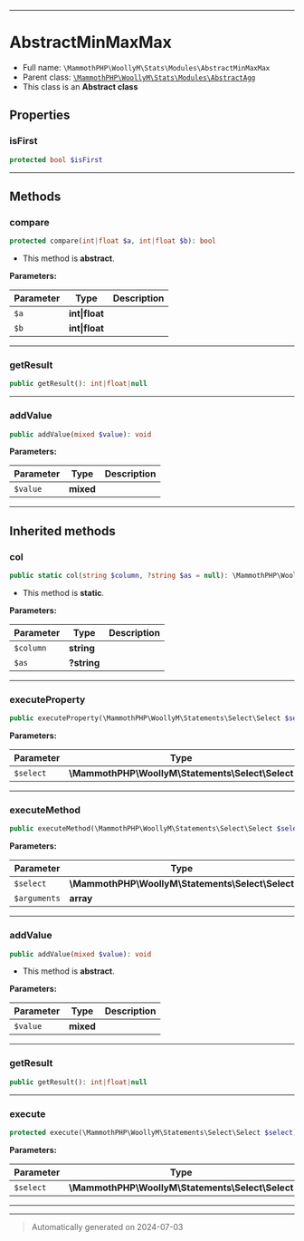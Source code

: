 ***

# AbstractMinMaxMax





* Full name: `\MammothPHP\WoollyM\Stats\Modules\AbstractMinMaxMax`
* Parent class: [`\MammothPHP\WoollyM\Stats\Modules\AbstractAgg`](./AbstractAgg.md)
* This class is an **Abstract class**



## Properties


### isFirst



```php
protected bool $isFirst
```






***

## Methods


### compare



```php
protected compare(int|float $a, int|float $b): bool
```




* This method is **abstract**.



**Parameters:**

| Parameter | Type | Description |
|-----------|------|-------------|
| `$a` | **int&#124;float** |  |
| `$b` | **int&#124;float** |  |





***

### getResult



```php
public getResult(): int|float|null
```












***

### addValue



```php
public addValue(mixed $value): void
```








**Parameters:**

| Parameter | Type | Description |
|-----------|------|-------------|
| `$value` | **mixed** |  |





***


## Inherited methods


### col



```php
public static col(string $column, ?string $as = null): \MammothPHP\WoollyM\Stats\AggProvider
```



* This method is **static**.




**Parameters:**

| Parameter | Type | Description |
|-----------|------|-------------|
| `$column` | **string** |  |
| `$as` | **?string** |  |





***

### executeProperty



```php
public executeProperty(\MammothPHP\WoollyM\Statements\Select\Select $select): int|float|null
```








**Parameters:**

| Parameter | Type | Description |
|-----------|------|-------------|
| `$select` | **\MammothPHP\WoollyM\Statements\Select\Select** |  |





***

### executeMethod



```php
public executeMethod(\MammothPHP\WoollyM\Statements\Select\Select $select, array $arguments): int|float|null
```








**Parameters:**

| Parameter | Type | Description |
|-----------|------|-------------|
| `$select` | **\MammothPHP\WoollyM\Statements\Select\Select** |  |
| `$arguments` | **array** |  |





***

### addValue



```php
public addValue(mixed $value): void
```




* This method is **abstract**.



**Parameters:**

| Parameter | Type | Description |
|-----------|------|-------------|
| `$value` | **mixed** |  |





***

### getResult



```php
public getResult(): int|float|null
```












***

### execute



```php
protected execute(\MammothPHP\WoollyM\Statements\Select\Select $select): void
```








**Parameters:**

| Parameter | Type | Description |
|-----------|------|-------------|
| `$select` | **\MammothPHP\WoollyM\Statements\Select\Select** |  |





***


***
> Automatically generated on 2024-07-03

